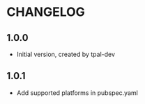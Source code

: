 # CHANGELOG

## 1.0.0

- Initial version, created by tpal-dev

## 1.0.1

- Add supported platforms in pubspec.yaml
